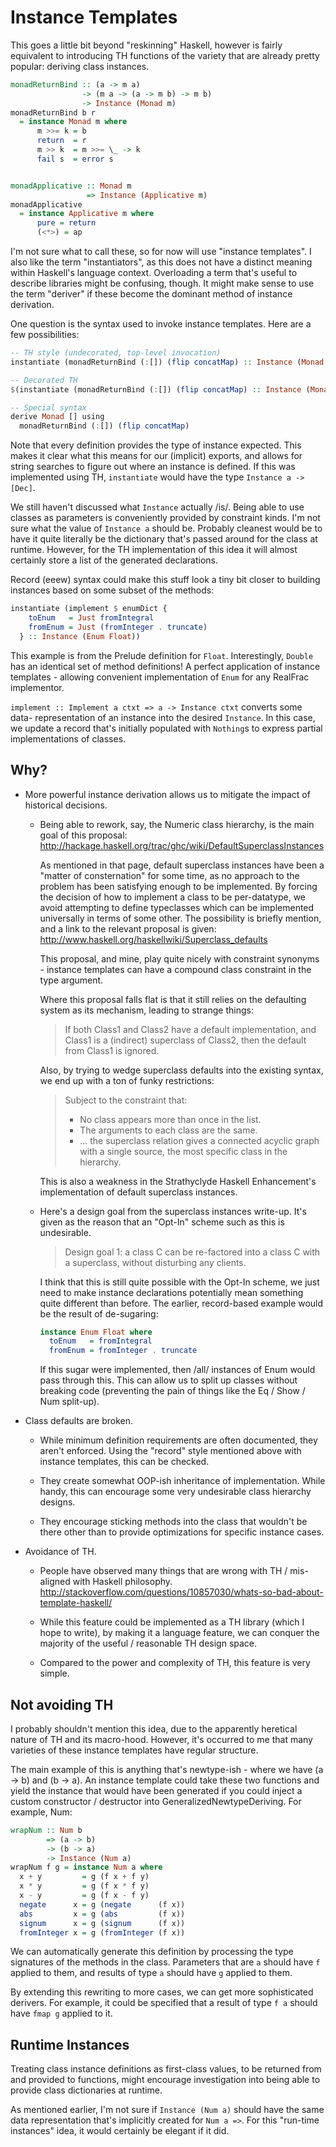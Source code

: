Instance Templates
==================

This goes a little bit beyond "reskinning" Haskell, however is fairly
equivalent to introducing TH functions of the variety that are already pretty
popular: deriving class instances.

```haskell
monadReturnBind :: (a -> m a)
                -> (m a -> (a -> m b) -> m b)
                -> Instance (Monad m)
monadReturnBind b r 
  = instance Monad m where
      m >>= k = b
      return  = r
      m >> k  = m >>= \_ -> k
      fail s  = error s


monadApplicative :: Monad m
                 => Instance (Applicative m)
monadApplicative
  = instance Applicative m where
      pure = return
      (<*>) = ap
```

I'm not sure what to call these, so for now will use "instance templates".
I also like the term "instantiators", as this does not have a distinct meaning
within Haskell's language context.  Overloading a term that's useful to
describe libraries might be confusing, though.  It might make sense to use
the term "deriver" if these become the dominant method of instance derivation.

One question is the syntax used to invoke instance templates.  Here are a few
possibilities:

```haskell
-- TH style (undecorated, top-level invocation)
instantiate (monadReturnBind (:[]) (flip concatMap) :: Instance (Monad []))

-- Decorated TH
$(instantiate (monadReturnBind (:[]) (flip concatMap) :: Instance (Monad [])))

-- Special syntax
derive Monad [] using
  monadReturnBind (:[]) (flip concatMap)
```

Note that every definition provides the type of instance expected.  This makes
it clear what this means for our (implicit) exports, and allows for string
searches to figure out where an instance is defined.  If this was implemented
using TH, `instantiate` would have the type `Instance a -> [Dec]`.

We still haven't discussed what `Instance` actually /is/.  Being able to use
classes as parameters is conveniently provided by constraint kinds.  I'm not
sure what the value of `Instance a` should be.  Probably cleanest would be to
have it quite literally be the dictionary that's passed around for the class at
runtime. However, for the TH implementation of this idea it will almost
certainly store a list of the generated declarations.

Record (eeew) syntax could make this stuff look a tiny bit closer to building
instances based on some subset of the methods:

```haskell
instantiate (implement $ enumDict {
    toEnum   = Just fromIntegral
    fromEnum = Just (fromInteger . truncate)
  } :: Instance (Enum Float))
```

This example is from the Prelude definition for `Float`.  Interestingly,
`Double` has an identical set of method definitions!  A perfect application of
instance templates - allowing convenient implementation of `Enum` for any RealFrac
implementor.

`implement :: Implement a ctxt => a -> Instance ctxt` converts some data-
representation of an instance into the desired `Instance`.  In this case, we
update a record that's initially populated with `Nothing`s to express partial
implementations of classes.


Why?
----

* More powerful instance derivation allows us to mitigate the impact of
  historical decisions.

  - Being able to rework, say, the Numeric class hierarchy, is the main goal
    of this proposal:
    http://hackage.haskell.org/trac/ghc/wiki/DefaultSuperclassInstances
    
    As mentioned in that page, default superclass instances have been a "matter
    of consternation" for some time, as no approach to the problem has been
    satisfying enough to be implemented.  By forcing the decision of how to
    implement a class to be per-datatype, we avoid attempting to define
    typeclasses which can be implemented universally in terms of some other.
    The possibility is briefly mention, and a link to the relevant proposal
    is given:
    http://www.haskell.org/haskellwiki/Superclass_defaults
    
    This proposal, and mine, play quite nicely with constraint synonyms - instance
    templates can have a compound class constraint in the type argument.
    
    Where this proposal falls flat is that it still relies on the defaulting
    system as its mechanism, leading to strange things:
    
    > If both Class1 and Class2 have a default implementation, and Class1 is a
    > (indirect) superclass of Class2, then the default from Class1 is ignored.
    
    Also, by trying to wedge superclass defaults into the existing syntax, we
    end up with a ton of funky restrictions:
    
    > Subject to the constraint that:
    > * No class appears more than once in the list.
    > * The arguments to each class are the same.
    > * ... the superclass relation gives a connected acyclic graph with a
        single source, the most specific class in the hierarchy.
    
    This is also a weakness in the Strathyclyde Haskell Enhancement's
    implementation of default superclass instances.

  - Here's a design goal from the superclass instances write-up. It's given as
    the reason that an "Opt-In" scheme such as this is undesirable.
    
    > Design goal 1: a class C can be re-factored into a class C with a
    > superclass, without disturbing any clients.
    
    I think that this is still quite possible with the Opt-In scheme, we just
    need to make instance declarations potentially mean something quite
    different than before.  The earlier, record-based example would be
    the result of de-sugaring:

    ```haskell
    instance Enum Float where
      toEnum   = fromIntegral
      fromEnum = fromInteger . truncate
    ```

    If this sugar were implemented, then /all/ instances of Enum would pass
    through this. This can allow us to split up classes without breaking code
    (preventing the pain of things like the Eq / Show / Num split-up).


* Class defaults are broken.

  - While minimum definition requirements are often documented, they aren't
    enforced.  Using the "record" style mentioned above with instance
    templates, this can be checked.

  - They create somewhat OOP-ish inheritance of implementation. While handy,
    this can encourage some very undesirable class hierarchy designs.

  - They encourage sticking methods into the class that wouldn't be there
    other than to provide optimizations for specific instance cases.

* Avoidance of TH.

  - People have observed many things that are wrong with TH / mis-aligned with
    Haskell philosophy.
    http://stackoverflow.com/questions/10857030/whats-so-bad-about-template-haskell/

  - While this feature could be implemented as a TH library (which I hope to
    write), by making it a language feature, we can conquer the majority of the
    useful / reasonable TH design space.

  - Compared to the power and complexity of TH, this feature is very simple.

Not avoiding TH
---------------

I probably shouldn't mention this idea, due to the apparently heretical nature
of TH and its macro-hood.  However, it's occurred to me that many varieties of
these instance templates have regular structure.

The main example of this is anything that's newtype-ish - where we have
(a -> b) and (b -> a).  An instance template could take these two functions and
yield the instance that would have been generated if you could inject a custom
constructor / destructor into GeneralizedNewtypeDeriving.  For example, Num:

```haskell
wrapNum :: Num b
        => (a -> b)
        -> (b -> a)
        -> Instance (Num a)
wrapNum f g = instance Num a where
  x + y         = g (f x + f y)
  x * y         = g (f x * f y)
  x - y         = g (f x - f y)
  negate      x = g (negate      (f x))
  abs         x = g (abs         (f x))
  signum      x = g (signum      (f x))
  fromInteger x = g (fromInteger (f x))
```

We can automatically generate this definition by processing the type signatures
of the methods in the class.  Parameters that are `a` should have `f` applied
to them, and results of type `a` should have `g` applied to them.

By extending this rewriting to more cases, we can get more sophisticated
derivers.  For example, it could be specified that a result of type `f a`
should have `fmap g` applied to it.


Runtime Instances
-----------------

Treating class instance definitions as first-class values, to be returned from 
and provided to functions, might encourage investigation into being able to
provide class dictionaries at runtime.

As mentioned earlier, I'm not sure if `Instance (Num a)` should have the same
data representation that's implicitly created for `Num a =>`. For this
"run-time instances" idea, it would certainly be elegant if it did.